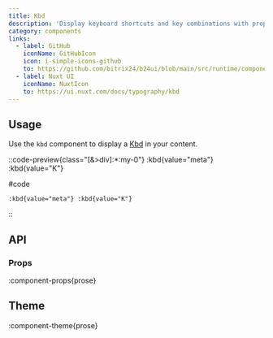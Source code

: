 ```yaml
---
title: Kbd
description: 'Display keyboard shortcuts and key combinations with proper styling.'
category: components
links:
  - label: GitHub
    iconName: GitHubIcon
    icon: i-simple-icons-github
    to: https://github.com/bitrix24/b24ui/blob/main/src/runtime/components/prose/Kbd.vue
  - label: Nuxt UI
    iconName: NuxtIcon
    to: https://ui.nuxt.com/docs/typography/kbd
---
```


## Usage

Use the `kbd` component to display a [Kbd](/docs/components/kbd/) in your content.

::code-preview{class="[&>div]:*:my-0"}
:kbd{value="meta"} :kbd{value="K"}

#code

```mdc
:kbd{value="meta"} :kbd{value="K"}
```

::

## API

### Props

:component-props{prose}

## Theme

:component-theme{prose}
